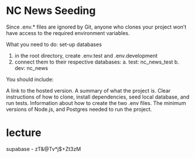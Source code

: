 # NC News Seeding

Since .env.* files are ignored by Git, anyone who clones your project won’t have access to the required environment variables.

What you need to do:
set-up databases

1. in the root directory, create .env.test and .env.development
2. connect them to their respective databases:
    a. test: nc_news_test
    b. dev: nc_news

You should include:

A link to the hosted version.
A summary of what the project is.
Clear instructions of how to clone, install dependencies, seed local database, and run tests.
Information about how to create the two .env files.
The minimum versions of Node.js, and Postgres needed to run the project.


# lecture

supabase - zT&@Tv*j$+Zt3zM